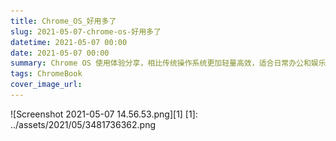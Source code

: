 ```yaml
---
title: Chrome_OS_好用多了
slug: 2021-05-07-chrome-os-好用多了
datetime: 2021-05-07 00:00
date: 2021-05-07 00:00
summary: Chrome OS 使用体验分享，相比传统操作系统更加轻量高效，适合日常办公和娱乐需求。
tags: ChromeBook
cover_image_url: 
---
```

![Screenshot 2021-05-07 14.56.53.png][1]
  [1]: ../assets/2021/05/3481736362.png